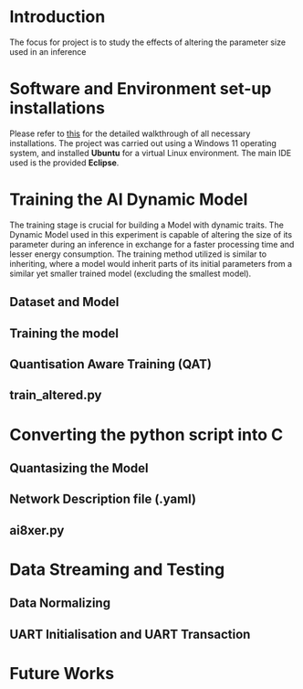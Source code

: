 # Introduction
  The focus for project is to study the effects of altering the parameter size used in an inference
  
# Software and Environment set-up installations
  Please refer to [this](https://github.com/analogdevicesinc/ai8x-training) for the detailed walkthrough of all necessary installations. The project was carried out using a Windows 11 operating system, and installed **Ubuntu** for a virtual Linux environment. The main IDE used is the provided **Eclipse**. 

# Training the AI Dynamic Model
  The training stage is crucial for building a Model with dynamic traits. The Dynamic Model used in this experiment is capable of altering the size of its parameter during an inference in exchange for a faster processing time and lesser energy consumption. The training method utilized is similar to inheriting, where a model would inherit parts of its initial parameters from a similar yet smaller trained model (excluding the smallest model). 
## Dataset and Model
## Training the model
## Quantisation Aware Training (QAT)
## train_altered.py

# Converting the python script into C
## Quantasizing the Model
## Network Description file (.yaml)
## ai8xer.py

# Data Streaming and Testing
## Data Normalizing
## UART Initialisation and UART Transaction

# Future Works
